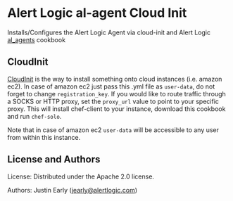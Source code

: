 # Alert Logic al-agent Cloud Init
Installs/Configures the Alert Logic Agent via cloud-init and 
Alert Logic [al_agents](https://github.com/alertlogic/al_agents) cookbook

## CloudInit
[CloudInit](http://cloudinit.readthedocs.org/) is the way to install something
onto cloud instances (i.e. amazon ec2).
In case of amazon ec2 just pass this .yml file as `user-data`, do not forget
to change `registration_key`. If you would like to route traffic through a SOCKS 
or HTTP proxy, set the `proxy_url` value to point to your specific proxy.
This will install chef-client to your instance, download this cookbook and
run `chef-solo`.

Note that in case of amazon ec2 `user-data` will be accessible to any
user from within this instance.



License and Authors
-------------------
License:
Distributed under the Apache 2.0 license.

Authors: Justin Early (jearly@alertlogic.com)
